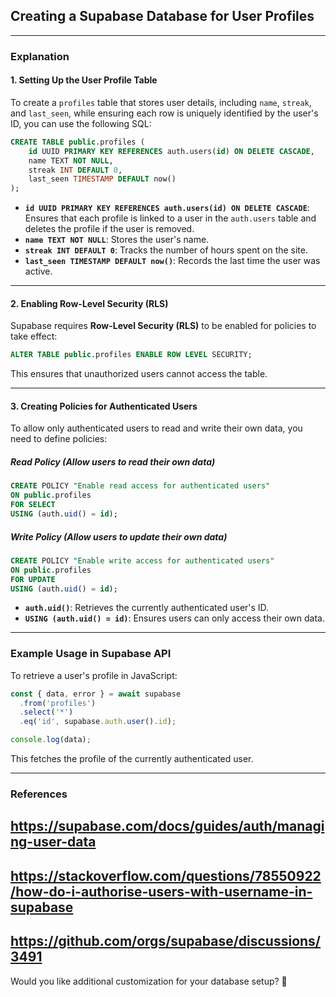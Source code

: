 ## Creating a Supabase Database for User Profiles

---

### Explanation

#### **1. Setting Up the User Profile Table**
To create a `profiles` table that stores user details, including `name`, `streak`, and `last_seen`, while ensuring each row is uniquely identified by the user's ID, you can use the following SQL:

```sql
CREATE TABLE public.profiles (
    id UUID PRIMARY KEY REFERENCES auth.users(id) ON DELETE CASCADE,
    name TEXT NOT NULL,
    streak INT DEFAULT 0,
    last_seen TIMESTAMP DEFAULT now()
);
```

- **`id UUID PRIMARY KEY REFERENCES auth.users(id) ON DELETE CASCADE`**: Ensures that each profile is linked to a user in the `auth.users` table and deletes the profile if the user is removed.
- **`name TEXT NOT NULL`**: Stores the user's name.
- **`streak INT DEFAULT 0`**: Tracks the number of hours spent on the site.
- **`last_seen TIMESTAMP DEFAULT now()`**: Records the last time the user was active.

---

#### **2. Enabling Row-Level Security (RLS)**
Supabase requires **Row-Level Security (RLS)** to be enabled for policies to take effect:

```sql
ALTER TABLE public.profiles ENABLE ROW LEVEL SECURITY;
```

This ensures that unauthorized users cannot access the table.

---

#### **3. Creating Policies for Authenticated Users**
To allow only authenticated users to read and write their own data, you need to define policies:

##### **Read Policy (Allow users to read their own data)**
```sql
CREATE POLICY "Enable read access for authenticated users"
ON public.profiles
FOR SELECT
USING (auth.uid() = id);
```

##### **Write Policy (Allow users to update their own data)**
```sql
CREATE POLICY "Enable write access for authenticated users"
ON public.profiles
FOR UPDATE
USING (auth.uid() = id);
```

- **`auth.uid()`**: Retrieves the currently authenticated user's ID.
- **`USING (auth.uid() = id)`**: Ensures users can only access their own data.

---

### Example Usage in Supabase API

To retrieve a user's profile in JavaScript:

```javascript
const { data, error } = await supabase
  .from('profiles')
  .select('*')
  .eq('id', supabase.auth.user().id);

console.log(data);
```

This fetches the profile of the currently authenticated user.

---

### References
## https://supabase.com/docs/guides/auth/managing-user-data ##
## https://stackoverflow.com/questions/78550922/how-do-i-authorise-users-with-username-in-supabase ##
## https://github.com/orgs/supabase/discussions/3491 ##

Would you like additional customization for your database setup? 🚀